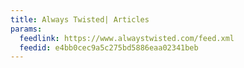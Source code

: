 ```yaml
---
title: Always Twisted| Articles
params:
  feedlink: https://www.alwaystwisted.com/feed.xml
  feedid: e4bb0cec9a5c275bd5886eaa02341beb
---
```

